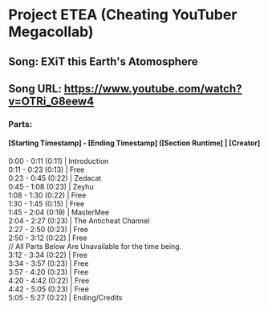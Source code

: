 # Project ETEA (Cheating YouTuber Megacollab)
## Song: EXiT this Earth's Atomosphere
## Song URL: https://www.youtube.com/watch?v=OTRi_G8eew4

### Parts:
#### [Starting Timestamp] - [Ending Timestamp] ([Section Runtime] | [Creator]
0:00 - 0:11 (0:11) | Introduction\
0:11 - 0:23 (0:13)  | Free\
0:23 - 0:45 (0:22)  | Zedacat\
0:45 - 1:08 (0:23) | Zeyhu\
1:08 - 1:30 (0:22) | Free\
1:30 - 1:45 (0:15) | Free\
1:45 - 2:04 (0:19) | MasterMee\
2:04 - 2:27 (0:23) | The Anticheat Channel\
2:27 - 2:50 (0:23) | Free\
2:50 - 3:12 (0:22) | Free\
// All Parts Below Are Unavailable for the time being.\
3:12 - 3:34 (0:22) | Free\
3:34 - 3:57 (0:23) | Free\
3:57 - 4:20 (0:23) | Free\
4:20 - 4:42 (0:22) | Free\
4:42 - 5:05 (0:23) | Free\
5:05 - 5:27 (0:22) | Ending/Credits

